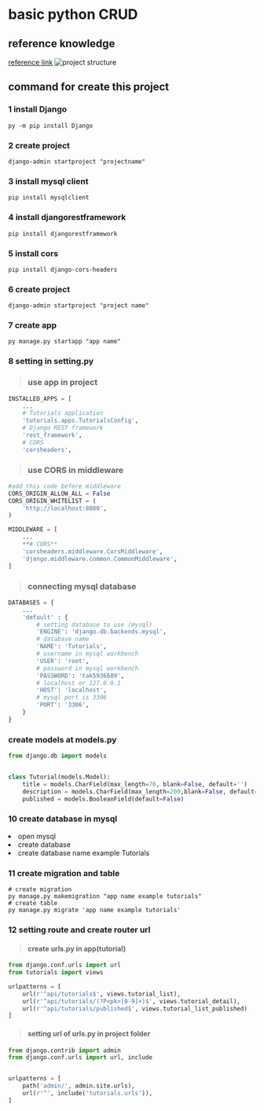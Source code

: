 # basic python CRUD

## reference knowledge
[reference link](https://bezkoder.com/django-crud-mysql-rest-framework/)
![project structure](https://bezkoder.com/wp-content/uploads/2020/03/django-mysql-crud-rest-framework-example-project-structure.png)

## command for create this project
### 1 install Django
```
py -m pip install Django
```
### 2 create project 
```
django-admin startproject "projectname"
```
### 3 install mysql client
```
pip install mysqlclient
```
### 4 install djangorestframework
```
pip install djangorestframework
```
### 5 install cors
```
pip install django-cors-headers
```
### 6 create project
```
django-admin startproject "project name"
```
### 7 create app
```
py manage.py startapp "app name"
```
### 8 setting in setting.py

> ### use app in project
```python
INSTALLED_APPS = [ 
    ... 
    # Tutorials application 
    'tutorials.apps.TutorialsConfig',
    # Django REST framework 
    'rest_framework',
    # CORS
    'corsheaders',
```

> ### use CORS in middleware
```python
#add this code before middleware
CORS_ORIGIN_ALLOW_ALL = False
CORS_ORIGIN_WHITELIST = (
    'http://localhost:8080',
)

MIDDLEWARE = [ 
    ... 
    **# CORS** 
    'corsheaders.middleware.CorsMiddleware',
    'django.middleware.common.CommonMiddleware',
]
```

> ### connecting mysql database
```python
DATABASES = { 
    ... 
    'default' : {
        # setting database to use (mysql)
        'ENGINE': 'django.db.backends.mysql',
        # database name
        'NAME': 'Tutorials',
        # username in mysql workbench
        'USER': 'root',
        # password in mysql workbench
        'PASSWORD': 'tak5936609',
        # localhost or 127.0.0.1
        'HOST': 'localhost',
        # mysql port is 3306
        'PORT': '3306',
    }
}
```

### create models at models.py
```python
from django.db import models


class Tutorial(models.Model):
    title = models.CharField(max_length=70, blank=False, default='')
    description = models.CharField(max_length=200,blank=False, default='')
    published = models.BooleanField(default=False)
```
### 10 create database in mysql
<li> open mysql 
<li> create database
<li> create database name example Tutorials

### 11 create migration and table
```
# create migration
py manage.py makemigration "app name example tutorials"
# create table
py manage.py migrate 'app name example tutorials' 
```

### 12 setting route and create router url

>#### create urls.py in app(tutorial)
```python
from django.conf.urls import url 
from tutorials import views 

urlpatterns = [ 
    url(r'^api/tutorials$', views.tutorial_list),
    url(r'^api/tutorials/(?P<pk>[0-9]+)$', views.tutorial_detail),
    url(r'^api/tutorials/published$', views.tutorial_list_published)
]
```
> #### setting url of urls.py  in project folder

```python 
from django.contrib import admin
from django.conf.urls import url, include 


urlpatterns = [
    path('admin/', admin.site.urls),
    url(r'^', include('tutorials.urls')),
]
```
